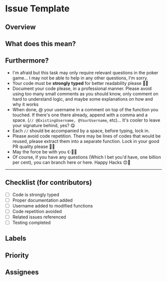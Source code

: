 # Issue Template

## **Overview**
<!-- Provide a clear and concise description of the issue or feature request -->
<!-- Include the context, what needs to be implemented, and why it is needed -->

## **What does this mean?**
<!-- Detail what specific changes or implementations are required -->
<!-- Include any behavior changes, new functionality, or fixes needed -->
<!-- Optional: Provide implementation hints, suggestions, or guidance -->
<!-- Mention any helper functions, design patterns, or approaches that might be useful -->
<!-- Reference related issues using #issue_number format -->

## **Furthermore?**
<!-- Additional requirements and guidelines for contributors -->

* I'm afraid but this task may only require relevant questions in the poker game... I may not be able to help in any other questions, I'm sorry.
* Your code must be **strongly typed** for better readability please 🙏🏻
* Document your code please, in a professional manner. Please avoid using too many small comments as you should know, only comment on hard to understand logic, and maybe some explanations on how and why it works
* When done, @ your username in a comment on top of the function you touched. If there's one there already, append with a comma and a space. (`// @ExistingUsername, @YourUsername`, etc)... It's cooler to leave your signature behind, yes? 😋
* Each `//` should be accompanied by a space, before typing, lock in.
* Please avoid code repetition. There may be lines of codes that would be reused, please extract them into a separate function. Lock in your good PR quality please 🙏🏻
* May the force be with you ☪️✋🏻
* Of course, if you have any questions (Which I bet you'd have, one billion per cent), you can branch here or here. Happy Hacks 😊💙

---

## **Checklist** (for contributors)
- [ ] Code is strongly typed
- [ ] Proper documentation added
- [ ] Username added to modified functions
- [ ] Code repetition avoided
- [ ] Related issues referenced
- [ ] Testing completed

## **Labels**
<!-- Add relevant labels: bug, enhancement, feature, documentation, etc. -->

## **Priority**
<!-- Add priority level: low, medium, high, critical -->

## **Assignees**
<!-- Tag relevant team members if applicable -->